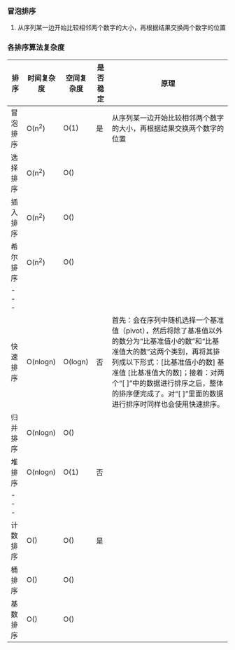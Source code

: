 ### 冒泡排序
1. 从序列某一边开始比较相邻两个数字的大小，再根据结果交换两个数字的位置

### 各排序算法复杂度
排序 | 时间复杂度 | 空间复杂度 | 是否稳定 | 原理
--- | --- | --- | --- | ---
冒泡排序 | O(n<sup>2</sup>) | O(1) | 是 | 从序列某一边开始比较相邻两个数字的大小，再根据结果交换两个数字的位置
选择排序 | O(n<sup>2</sup>) | O() |
插入排序 | O(n<sup>2</sup>) | O() |
希尔排序 | O(n<sup>2</sup>) | O() |
--- |
快速排序 | O(nlogn) | O(logn) | 否 | 首先：会在序列中随机选择一个基准值（pivot），然后将除了基准值以外的数分为“比基准值小的数”和“比基准值大的数”这两个类别，再将其排列成以下形式：[比基准值小的数] 基准值 [比基准值大的数]；接着：对两个“[ ]”中的数据进行排序之后，整体的排序便完成了。对“[ ]”里面的数据进行排序时同样也会使用快速排序。
归并排序 | O(nlogn) | O() |
堆排序 | O(nlogn) | O(1) | 否 | 
--- | 
计数排序 | O() | O() | 是
桶排序 | O() | O() |
基数排序 | O() | O() |

